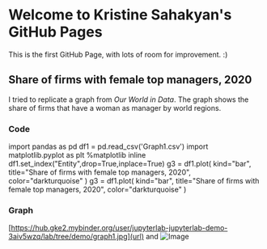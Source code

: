 # Welcome to Kristine Sahakyan's GitHub Pages

This is the first GitHub Page, with lots of room for improvement. :)

## Share of firms with female top managers, 2020

I tried to replicate a graph from _Our World in Data_. The graph shows the share of firms that have a woman as manager by world regions.

### Code
import pandas as pd
df1 = pd.read_csv('Graph1.csv')
import matplotlib.pyplot as plt
%matplotlib inline
df1.set_index("Entity",drop=True,inplace=True)
g3 = df1.plot(
    kind="bar",
    title="Share of firms with female top managers, 2020",
    color="darkturquoise"
)
g3 = df1.plot(
    kind="bar",
    title="Share of firms with female top managers, 2020",
    color="darkturquoise"
)

### Graph
[https://hub.gke2.mybinder.org/user/jupyterlab-jupyterlab-demo-3aiv5wzq/lab/tree/demo/graph1.jpg](url) and ![Image](src)
